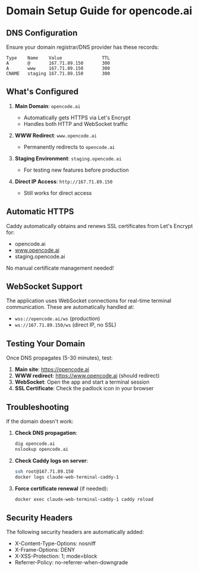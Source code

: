 # Domain Setup Guide for opencode.ai

## DNS Configuration

Ensure your domain registrar/DNS provider has these records:

```
Type    Name    Value               TTL
A       @       167.71.89.150       300
A       www     167.71.89.150       300
CNAME   staging 167.71.89.150       300
```

## What's Configured

1. **Main Domain**: `opencode.ai`
   - Automatically gets HTTPS via Let's Encrypt
   - Handles both HTTP and WebSocket traffic

2. **WWW Redirect**: `www.opencode.ai`
   - Permanently redirects to `opencode.ai`

3. **Staging Environment**: `staging.opencode.ai`
   - For testing new features before production

4. **Direct IP Access**: `http://167.71.89.150`
   - Still works for direct access

## Automatic HTTPS

Caddy automatically obtains and renews SSL certificates from Let's Encrypt for:
- opencode.ai
- www.opencode.ai
- staging.opencode.ai

No manual certificate management needed!

## WebSocket Support

The application uses WebSocket connections for real-time terminal communication. These are automatically handled at:
- `wss://opencode.ai/ws` (production)
- `ws://167.71.89.150/ws` (direct IP, no SSL)

## Testing Your Domain

Once DNS propagates (5-30 minutes), test:

1. **Main site**: https://opencode.ai
2. **WWW redirect**: https://www.opencode.ai (should redirect)
3. **WebSocket**: Open the app and start a terminal session
4. **SSL Certificate**: Check the padlock icon in your browser

## Troubleshooting

If the domain doesn't work:

1. **Check DNS propagation**:
   ```bash
   dig opencode.ai
   nslookup opencode.ai
   ```

2. **Check Caddy logs on server**:
   ```bash
   ssh root@167.71.89.150
   docker logs claude-web-terminal-caddy-1
   ```

3. **Force certificate renewal** (if needed):
   ```bash
   docker exec claude-web-terminal-caddy-1 caddy reload
   ```

## Security Headers

The following security headers are automatically added:
- X-Content-Type-Options: nosniff
- X-Frame-Options: DENY
- X-XSS-Protection: 1; mode=block
- Referrer-Policy: no-referrer-when-downgrade
